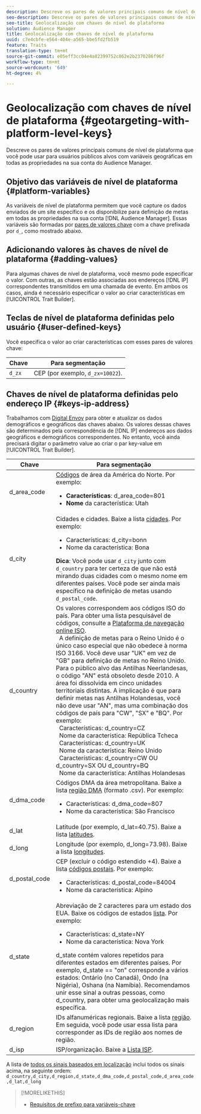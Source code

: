 ```yaml
---
description: Descreve os pares de valores principais comuns de nível de plataforma que você pode usar para usuários públicos alvos com variáveis geográficas em todas as propriedades na sua conta do Audience Manager.
seo-description: Descreve os pares de valores principais comuns de nível de plataforma que você pode usar para usuários públicos alvos com variáveis geográficas em todas as propriedades na sua conta do Audience Manager.
seo-title: Geolocalização com chaves de nível de plataforma
solution: Audience Manager
title: Geolocalização com chaves de nível de plataforma
uuid: c7e4cbfe-e564-404e-a565-bbe5fd2fb519
feature: Traits
translation-type: tm+mt
source-git-commit: e05eff3cc04e4a82399752c862e2b2370286f96f
workflow-type: tm+mt
source-wordcount: '649'
ht-degree: 4%

---
```



# Geolocalização com chaves de nível de plataforma {#geotargeting-with-platform-level-keys}

Descreve os pares de valores principais comuns de nível de plataforma que você pode usar para usuários públicos alvos com variáveis geográficas em todas as propriedades na sua conta do Audience Manager.

<!-- c_tb_platform_vars.xml -->

## Objetivo das variáveis de nível de plataforma {#platform-variables}

As variáveis de nível de plataforma permitem que você capture os dados enviados de um site específico e os disponibilize para definição de metas em todas as propriedades na sua conta [!DNL Audience Manager]. Essas variáveis são formadas por [pares de valores chave](../../reference/key-value-pairs-explained.md) com a chave prefixada por `d_`, como mostrado abaixo.

## Adicionando valores às chaves de nível de plataforma {#adding-values}

Para algumas chaves de nível de plataforma, você mesmo pode especificar o valor. Com outras, as chaves estão associadas aos endereços [!DNL IP] correspondentes transmitidos em uma chamada de evento. Em ambos os casos, ainda é necessário especificar o valor ao criar características em [!UICONTROL Trait Builder].

## Teclas de nível de plataforma definidas pelo usuário {#user-defined-keys}

Você especifica o valor ao criar características com esses pares de valores chave:

| Chave | Para segmentação |
|---|---|
| `d_zx` | CEP (por exemplo, `d_zx=10022`). |

## Chaves de nível de plataforma definidas pelo endereço IP {#keys-ip-address}

Trabalhamos com [Digital Envoy](https://www.digitalenvoy.com/) para obter e atualizar os dados demográficos e geográficos das chaves abaixo. Os valores dessas chaves são determinados pela correspondência de [!DNL IP] endereços aos dados geográficos e demográficos correspondentes. No entanto, você ainda precisará digitar o parâmetro value ao criar o par key-value em [!UICONTROL Trait Builder].

| Chave | Para segmentação |
|--- |--- |
| d_area_code | [Códigos](https://en.wikipedia.org/wiki/List_of_North_American_Numbering_Plan_area_codes) de área da América do Norte.  Por exemplo: <ul><li>**Características**: d_area_code=801</li><li>**Nome** da característica: Utah</li></ul> |
| d_city | Cidades e cidades. Baixe a lista [cidades](assets/d_city.txt).  Por exemplo: <ul><li>Características:  d_city=bonn</li><li>Nome da característica: Bona</li></ul> **Dica**: Você pode usar  `d_city` junto com  `d_country` para ter certeza de que não está mirando duas cidades com o mesmo nome em diferentes países. Você pode ser ainda mais específico na definição de metas usando `d_postal_code`. |
| d_country | Os valores correspondem aos códigos ISO do país. Para obter uma lista pesquisável de códigos, consulte a [Plataforma de navegação online ISO](https://www.iso.org/obp/ui/#home). <br>  A definição de metas para o Reino Unido é o único caso especial que não obedece à norma ISO 3166. Você deve usar &quot;UK&quot; em vez de &quot;GB&quot; para definição de metas no Reino Unido.  Para o público alvo das Antilhas Neerlandesas, o código &quot;AN&quot; está obsoleto desde 2010. A área foi dissolvida em cinco unidades territoriais distintas. A implicação é que para definir metas nas Antilhas Holandesas, você não deve usar &quot;AN&quot;, mas uma combinação dos códigos de país para &quot;CW&quot;, &quot;SX&quot; e &quot;BQ&quot;.  Por exemplo:  <br>  Características:  d_country=CZ <br>  Nome da característica: República Tcheca <br>  Características:  d_country=UK <br>  Nome da característica: Reino Unido <br>  Características:  d_country=CW OU d_country=SX OU d_country=BQ <br>  Nome da característica: Antilhas Holandesas |
| d_dma_code | Códigos DMA da área metropolitana. Baixe a lista [região DMA](assets/DMAregions.csv) (formato .csv).  Por exemplo: <ul><li>Características:  d_dma_code=807</li><li>Nome da característica: São Francisco</li></ul> |
| d_lat | Latitude (por exemplo, d_lat=40.75). Baixe a lista [latitudes](assets/d_lat.txt). |
| d_long | Longitude (por exemplo, d_long=73.98). Baixe a lista [longitudes](assets/d_long.txt). |
| d_postal_code | CEP (excluir o código estendido +4). Baixe a lista [códigos postais](assets/d_postal_code.txt).  Por exemplo: <ul><li>Características:  d_postal_code=84004 </li><li>Nome da característica: Alpino</li></ul> |
| d_state | Abreviação de 2 caracteres para um estado dos EUA. Baixe os códigos de estados [lista](assets/d_state.txt).  Por exemplo: <ul><li>Características:  d_state=NY </li><li>Nome da característica: Nova York</li></ul>d_state contém valores repetidos para diferentes estados em diferentes países. Por exemplo, d_state == &quot;on&quot; corresponde a vários estados: Ontário (no Canadá), Ondo (na Nigéria), Oshana (na Namíbia). Recomendamos unir esse sinal a outras pessoas, como d_country, para obter uma geolocalização mais específica. |
| d_region | IDs alfanuméricas regionais. Baixe a lista [região](assets/Country_RegionCodes_City.csv).  Em seguida, você pode usar essa lista para corresponder as IDs de região aos nomes de região. |
| d_isp | ISP/organização. Baixe a [Lista ISP](assets/d_isp.txt). |

A lista de [todos os sinais baseados em localização](assets/all.txt) inclui todos os sinais acima, na seguinte ordem: `d_country,d_city,d_region,d_state,d_dma_code,d_postal_code,d_area_code,d_lat,d_long`

>[!MORELIKETHIS]
>
>* [Requisitos de prefixo para variáveis-chave](../../features/traits/trait-variable-prefixes.md)

